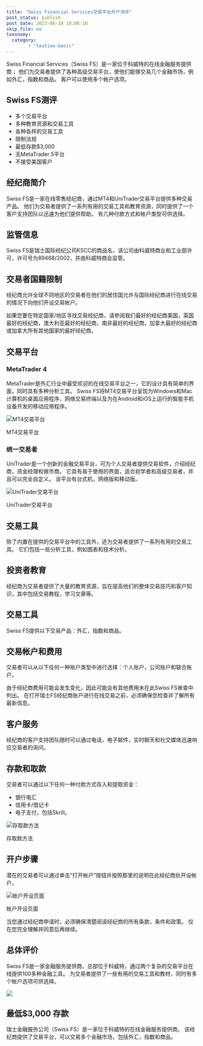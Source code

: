 ```yaml
---
title: "Swiss Financial Services交易平台开户测评"
post_status: publish
post_date: 2023-06-28 10:06:16
skip_file: no
taxonomy:
  category:
        - "toutiao-basic"
---
```


Swiss Financial Services（Swiss FS）是一家位于科威特的在线金融服务提供商； 他们为交易者提供了各种高级交易平台，使他们能够交易几个金融市场，例如外汇，指数和商品。 客户可以使用多个帐户选项。

## Swiss FS测评

- 多个交易平台
- 多种教育资源和交易工具
- 各种各样的交易工具
- 限制法规
- 最低存款$3,000
- 无MetaTrader 5平台
- 不接受美国客户

## 经纪商简介

Swiss FS是一家在线零售经纪商，通过MT4和UniTrader交易平台提供多种交易产品。 他们为交易者提供了一系列有用的交易工具和教育资源，同时提供了一个客户支持团队以迅速为他们提供帮助。 有几种付款方式和帐户类型可供选择。

## 监管信息

Swiss FS是瑞士国际经纪公司KSCC的商品名，该公司由科威特商业和工业部许可，许可号为89468/2002，并由科威特商会监管。

## 交易者国籍限制

经纪商允许全球不同地区的交易者在他们的居住国允许与国际经纪商进行在线交易的情况下向他们开设交易帐户。

如果您要在特定国家/地区寻找交易经纪商，请参阅我们最好的经纪商美国，英国最好的经纪商，澳大利亚最好的经纪商，南非最好的经纪商，加拿大最好的经纪商或加拿大所有其他国家的最好经纪商。

## 交易平台

### MetaTrader 4

MetaTrader是外汇行业中最受欢迎的在线交易平台之一，它的设计具有简单的界面，同时具有多种分析工具。 Swiss FS将MT4交易平台呈现为Windows和Mac计算机的桌面应用程序，网络交易终端以及为在Android和iOS上运行的智能手机设备开发的移动应用程序。

![MT4交易平台](https://cdn.fendou.la/funstoutiao/2020/11/Swiss-FS-Review-MT4-Trading-Platform.jpg "MT4交易平台")

MT4交易平台

### 统一交易者

UniTrader是一个创新的金融交易平台，可为个人交易者提供交易软件，介绍经纪商，资金经理和做市商。 它具有易于使用的界面，适合初学者和高级交易者，并且可以完全自定义。 该平台有台式机，网络版和移动版。

![UniTrader交易平台](https://cdn.fendou.la/funstoutiao/2020/11/Swiss-FS-Review-UniTrader-Trading-Platform.jpg "UniTrader交易平台")

UniTrader交易平台

## 交易工具

除了内置在提供的交易平台中的工具外，还为交易者提供了一系列有用的交易工具。 它们包括一些分析工具，例如图表和技术分析。

## 投资者教育

经纪商为交易者提供了大量的教育资源，旨在提高他们的整体交易技巧和客户知识，其中包括交易教程，学习文章等。

## 交易工具

Swiss FS提供以下交易产品：外汇，指数和商品。

## 交易帐户和费用

交易者可以从以下任何一种账户类型中进行选择：个人账户，公司账户和联合账户。

由于经纪商费用可能会发生变化，因此可能会有其他费用未在此Swiss FS审查中列出。 在打开瑞士FS经纪商账户进行在线交易之前，必须确保您检查并了解所有最新信息。

## 客户服务

经纪商的客户支持团队随时可以通过电话，电子邮件，实时聊天和社交媒体迅速响应交易者的询问。

## 存款和取款

交易者可以通过以下任何一种付款方式存入和提取资金：

- 银行电汇
- 信用卡/借记卡
- 电子支付，包括Skrill。

![存取款方法](https://cdn.fendou.la/funstoutiao/2020/11/Swiss-FS-Review-Deposit-and-Withdrawal-Methods-1024x150.jpg "存取款方法")

存取款方法

## 开户步骤

潜在的交易者可以通过单击“打开帐户”按钮并按照那里的说明在此经纪商处开设帐户。

![帐户开设页面](https://cdn.fendou.la/funstoutiao/2020/11/Swiss-FS-Review-Account-Opening-Page.jpg "帐户开设页面")

帐户开设页面

当您通过经纪商申请时，必须确保清楚阅读经纪商的所有条款，条件和政策。 仅在您完全理解并同意后再继续。

## 总体评价

Swiss FS是一家金融服务提供商，总部位于科威特，通过两个复杂的交易平台在线提供100多种金融工具。 为交易者提供了一些有用的交易工具和教材，同时有多个帐户选项可供选择。

![](https://cdn.fendou.la/funstoutiao/2020/11/Swiss-FS-Logo.png)

## 最低$3,000 存款

瑞士金融服务公司（Swiss FS）是一家位于科威特的在线金融服务提供商。 该经纪商提供了交易平台，可以交易多个金融市场，包括外汇，指数和商品。
